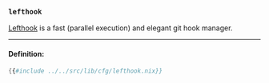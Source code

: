 ### `lefthook`

[Lefthook][lefthook] is a fast (parallel execution) and elegant git hook manager.

[lefthook]: https://github.com/evilmartians/lefthook

---

#### Definition:

```nix
{{#include ../../src/lib/cfg/lefthook.nix}}
```

